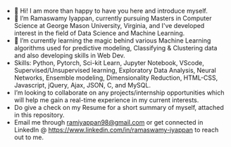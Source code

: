 - 👋 Hi! I am more than happy to have you here and introduce myself.
- 👀 I’m Ramaswamy Iyappan, currently pursuing Masters in Computer Science at George Mason University, Virginia, and I've developed interest in the field of Data Science and Machine Learning.
- 🌱 I’m currently learning the magic behind various Machine Learning algorithms used for predictive modeling, Classifying & Clustering data and also developing skills in Web Dev.
- Skills: Python, Pytorch, Sci-kit Learn, Jupyter Notebook, VScode, Supervised/Unsupervised learning, Exploratory Data Analysis, Neural Networks, Ensemble modeling, Dimensionality Reduction, HTML-CSS, Javascript, jQuery, Ajax, JSON, C, and MySQL.
- I’m looking to collaborate on any projects/internship opportunities which will help me gain a real-time experience in my current interests.
- Do give a check on my Resume for a short summary of myself, attached in this repository.
- Email me through ramiyappan98@gmail.com or get connected in LinkedIn @ https://www.linkedin.com/in/ramaswamy-iyappan to reach out to me.

<!---
ramiyappan/ramiyappan is a ✨ special ✨ repository because its `README.md` (this file) appears on your GitHub profile.
You can click the Preview link to take a look at your changes.
--->
